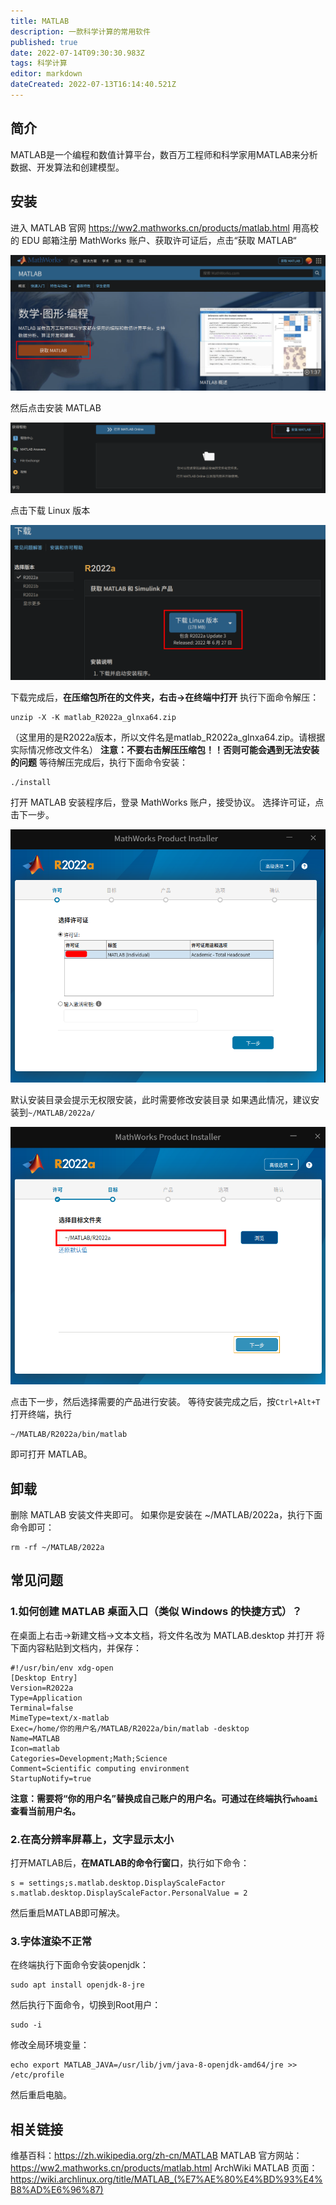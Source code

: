 ```yaml
---
title: MATLAB
description: 一款科学计算的常用软件
published: true
date: 2022-07-14T09:30:30.983Z
tags: 科学计算
editor: markdown
dateCreated: 2022-07-13T16:14:40.521Z
---
```


## 简介
MATLAB是一个编程和数值计算平台，数百万工程师和科学家用MATLAB来分析数据、开发算法和创建模型。

## 安装
进入 MATLAB 官网 https://ww2.mathworks.cn/products/matlab.html
用高校的 EDU 邮箱注册 MathWorks 账户、获取许可证后，点击“获取 MATLAB“

![matlab1.png](/matlab1.png)

然后点击安装 MATLAB

![matlab2.png](/matlab2.png)

点击下载 Linux 版本

![matlab3.png](/matlab3.png)

下载完成后，**在压缩包所在的文件夹，右击->在终端中打开**
执行下面命令解压：
```
unzip -X -K matlab_R2022a_glnxa64.zip
```
（这里用的是R2022a版本，所以文件名是matlab_R2022a_glnxa64.zip。请根据实际情况修改文件名）
**注意：不要右击解压压缩包！！否则可能会遇到无法安装的问题**
等待解压完成后，执行下面命令安装：
```
./install
```
打开 MATLAB 安装程序后，登录 MathWorks 账户，接受协议。
选择许可证，点击下一步。

![matlab5.png](/matlab5.png)

默认安装目录会提示无权限安装，此时需要修改安装目录
如果遇此情况，建议安装到```~/MATLAB/2022a/```

![matlab6.png](/matlab6.png)

点击下一步，然后选择需要的产品进行安装。
等待安装完成之后，按```Ctrl+Alt+T```打开终端，执行
```
~/MATLAB/R2022a/bin/matlab
```
即可打开 MATLAB。

## 卸载
删除 MATLAB 安装文件夹即可。
如果你是安装在 ~/MATLAB/2022a，执行下面命令即可：
```
rm -rf ~/MATLAB/2022a
```

## 常见问题
### 1.如何创建 MATLAB 桌面入口（类似 Windows 的快捷方式）？
在桌面上右击->新建文档->文本文档，将文件名改为 MATLAB.desktop 并打开
将下面内容粘贴到文档内，并保存：
```
#!/usr/bin/env xdg-open
[Desktop Entry]
Version=R2022a
Type=Application
Terminal=false
MimeType=text/x-matlab
Exec=/home/你的用户名/MATLAB/R2022a/bin/matlab -desktop
Name=MATLAB
Icon=matlab
Categories=Development;Math;Science
Comment=Scientific computing environment
StartupNotify=true
```
**注意：需要将“你的用户名”替换成自己账户的用户名。可通过在终端执行```whoami```查看当前用户名。**
### 2.在高分辨率屏幕上，文字显示太小
打开MATLAB后，**在MATLAB的命令行窗口**，执行如下命令：
```
s = settings;s.matlab.desktop.DisplayScaleFactor
s.matlab.desktop.DisplayScaleFactor.PersonalValue = 2
```
然后重启MATLAB即可解决。
### 3.字体渲染不正常
在终端执行下面命令安装openjdk：
```
sudo apt install openjdk-8-jre
```
然后执行下面命令，切换到Root用户：
```
sudo -i
```
修改全局环境变量：
```
echo export MATLAB_JAVA=/usr/lib/jvm/java-8-openjdk-amd64/jre >> /etc/profile
```
然后重启电脑。
## 相关链接
维基百科：https://zh.wikipedia.org/zh-cn/MATLAB
MATLAB 官方网站：https://ww2.mathworks.cn/products/matlab.html
ArchWiki MATLAB 页面：https://wiki.archlinux.org/title/MATLAB_(%E7%AE%80%E4%BD%93%E4%B8%AD%E6%96%87)